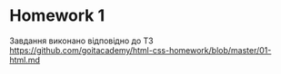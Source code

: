 # Homework 1
Завдання виконано відповідно до ТЗ https://github.com/goitacademy/html-css-homework/blob/master/01-html.md


